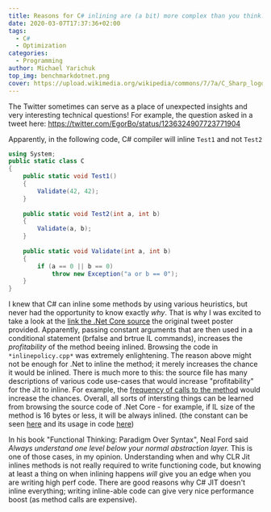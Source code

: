 ```yaml
---
title: Reasons for C# inlining are (a bit) more complex than you think.
date: 2020-03-07T17:37:36+02:00
tags:
  - C#
  - Optimization
categories:
  - Programming
author: Michael Yarichuk
top_img: benchmarkdotnet.png
cover: https://upload.wikimedia.org/wikipedia/commons/7/7a/C_Sharp_logo.svg
---
```

The Twitter sometimes can serve as a place of unexpected insights and very interesting technical questions! For example, the question asked in a tweet here: https://twitter.com/EgorBo/status/1236324907723771904

Apparently, in the following code, C# compiler will inline ``Test1`` and not ``Test2``
```cs
using System;
public static class C
{
    public static void Test1()
    {
        Validate(42, 42);
    }
    
    public static void Test2(int a, int b)
    {
        Validate(a, b);
    }      
    
    public static void Validate(int a, int b)
    {
        if (a == 0 || b == 0)
            throw new Exception("a or b == 0");
    }
}
```

I knew that C# can inline some methods by using various heuristics, but never had the opportunity to know exactly *why*. That is why I was excited to take a look at the [link the .Net Core source](https://github.com/dotnet/runtime/blob/master/src/coreclr/src/jit/inlinepolicy.cpp#L658-L659) the original tweet poster provided. Apparently, passing constant arguments that are then used in a conditional statement (brfalse and brtrue IL commands), increases the *profitability* of the method beeing inlined. 
Browsing the code in ``*inlinepolicy.cpp*`` was extremely enlightening. The reason above might not be enough for .Net to inline the method; it merely increases the chance it would be inlined. There is much more to this: the source file has many descriptions of various code use-cases that would increase "profitability" for the Jit to inline. For example, the [frequency of calls to the method](https://github.com/dotnet/runtime/blob/master/src/coreclr/src/jit/inlinepolicy.cpp#L684) would increase the chances. 
Overall, all sorts of intersting things can be learned from browsing the source code of .Net Core - for example, if IL size of the method is 16 bytes or less, it will be always inlined. (the constant can be seen [here](https://github.com/dotnet/runtime/blob/6dd6b6cc9a60768cf96235a5990bec4894e9106c/src/coreclr/src/jit/inline.h#L902) and its usage in code [here](https://github.com/dotnet/runtime/blob/6dd6b6cc9a60768cf96235a5990bec4894e9106c/src/coreclr/src/jit/inlinepolicy.cpp#L513))

In his book "Functional Thinking: Paradigm Over Syntax", Neal Ford said *Always understand one level below your normal abstraction layer.* 
This is one of those cases, in my opinion. Understanding when and why CLR Jit inlines methods is not really required to write functioning code, but knowing at least a thing on when inlining happens *will* give you an edge when you are writing high perf code. There are good reasons why C# JIT doesn't inline everything; writing inline-able code can give very nice performance boost (as method calls are expensive).
